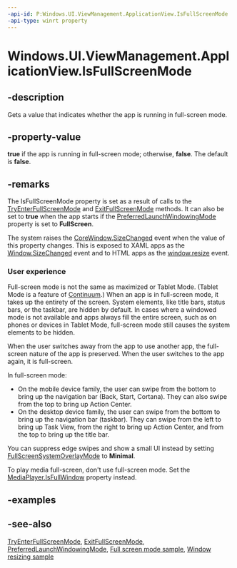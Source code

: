 ```yaml
---
-api-id: P:Windows.UI.ViewManagement.ApplicationView.IsFullScreenMode
-api-type: winrt property
---
```


<!-- Property syntax
public bool IsFullScreenMode { get; }
-->

# Windows.UI.ViewManagement.ApplicationView.IsFullScreenMode

## -description
Gets a value that indicates whether the app is running in full-screen mode.

## -property-value
**true** if the app is running in full-screen mode; otherwise, **false**. The default is **false**.

## -remarks
The IsFullScreenMode property is set as a result of calls to the [TryEnterFullScreenMode](applicationview_tryenterfullscreenmode_1643702755.md) and [ExitFullScreenMode](applicationview_exitfullscreenmode_1516691675.md) methods. It can also be set to **true** when the app starts if the [PreferredLaunchWindowingMode](applicationview_preferredlaunchwindowingmode.md) property is set to **FullScreen**.

The system raises the [CoreWindow.SizeChanged](../windows.ui.core/corewindow_sizechanged.md) event when the value of this property changes. This is exposed to XAML apps as the [Window.SizeChanged](../windows.ui.xaml/window_sizechanged.md) event and to HTML apps as the [window.resize](https://docs.microsoft.com/previous-versions/windows/internet-explorer/ie-developer/platform-apis/aa741886(v=vs.85)) event.

### User experience

Full-screen mode is not the same as maximized or Tablet Mode. (Tablet Mode is a feature of [Continuum](https://docs.microsoft.com/windows-hardware/design/device-experiences/continuum).) When an app is in full-screen mode, it takes up the entirety of the screen. System elements, like title bars, status bars, or the taskbar, are hidden by default. In cases where a windowed mode is not available and apps always fill the entire screen, such as on phones or devices in Tablet Mode, full-screen mode still causes the system elements to be hidden.

When the user switches away from the app to use another app, the full-screen nature of the app is preserved. When the user switches to the app again, it is full-screen.


In full-screen mode:

+ On the mobile device family, the user can swipe from the bottom to bring up the navigation bar (Back, Start, Cortana). They can also swipe from the top to bring up Action Center.
+ On the desktop device family, the user can swipe from the bottom to bring up the navigation bar (taskbar). They can swipe from the left to bring up Task View, from the right to bring up Action Center, and from the top to bring up the title bar.


You can suppress edge swipes and show a small UI instead by setting [FullScreenSystemOverlayMode](applicationview_fullscreensystemoverlaymode.md) to **Minimal**.

To play media full-screen, don't use full-screen mode. Set the [MediaPlayer.IsFullWindow](../windows.ui.xaml.controls/mediaelement_isfullwindow.md) property instead.

## -examples

## -see-also
[TryEnterFullScreenMode](applicationview_tryenterfullscreenmode_1643702755.md), [ExitFullScreenMode](applicationview_exitfullscreenmode_1516691675.md), [PreferredLaunchWindowingMode](applicationview_preferredlaunchwindowingmode.md), [Full screen mode sample](https://github.com/Microsoft/Windows-universal-samples/tree/master/Samples/FullScreenMode), [Window resizing sample](https://go.microsoft.com/fwlink/p/?LinkId=620026)
